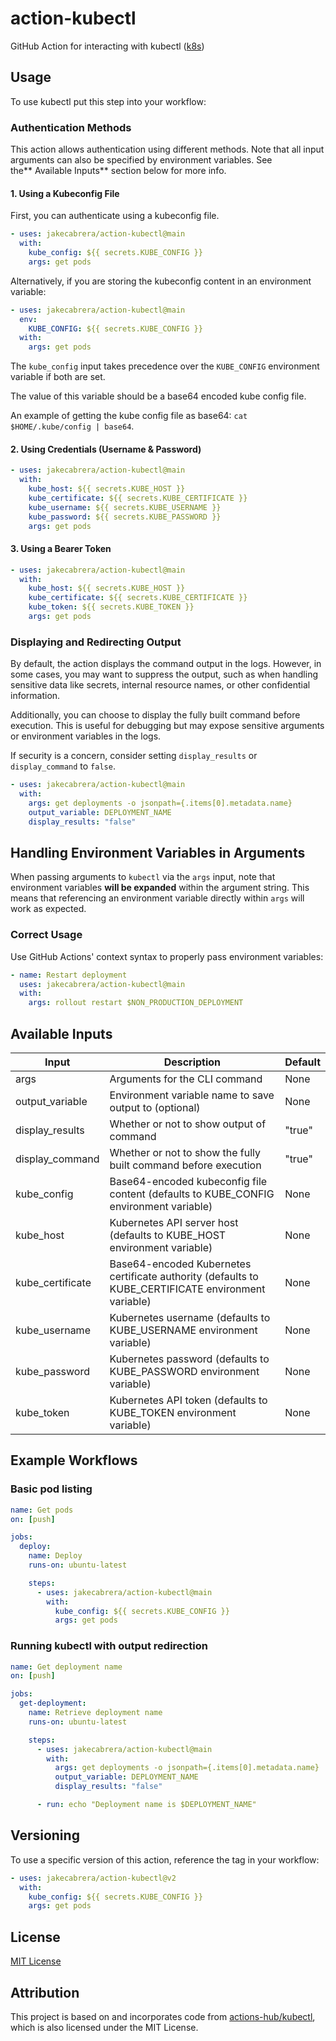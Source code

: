 # action-kubectl

GitHub Action for interacting with kubectl ([k8s](https://kubernetes.io))

## Usage

To use kubectl put this step into your workflow:

### Authentication Methods

This action allows authentication using different methods. Note that all input arguments can also be specified by environment variables. See the\*\* Available Inputs\*\* section below for more info.

#### 1. Using a Kubeconfig File

First, you can authenticate using a kubeconfig file.

```yaml
- uses: jakecabrera/action-kubectl@main
  with:
    kube_config: ${{ secrets.KUBE_CONFIG }}
    args: get pods
```

Alternatively, if you are storing the kubeconfig content in an environment variable:

```yaml
- uses: jakecabrera/action-kubectl@main
  env:
    KUBE_CONFIG: ${{ secrets.KUBE_CONFIG }}
  with:
    args: get pods
```

The `kube_config` input takes precedence over the `KUBE_CONFIG` environment variable if both are set.

The value of this variable should be a base64 encoded kube config file.

An example of getting the kube config file as base64: `cat $HOME/.kube/config | base64`.



#### 2. Using Credentials (Username & Password)

```yaml
- uses: jakecabrera/action-kubectl@main
  with:
    kube_host: ${{ secrets.KUBE_HOST }}
    kube_certificate: ${{ secrets.KUBE_CERTIFICATE }}
    kube_username: ${{ secrets.KUBE_USERNAME }}
    kube_password: ${{ secrets.KUBE_PASSWORD }}
    args: get pods
```

#### 3. Using a Bearer Token

```yaml
- uses: jakecabrera/action-kubectl@main
  with:
    kube_host: ${{ secrets.KUBE_HOST }}
    kube_certificate: ${{ secrets.KUBE_CERTIFICATE }}
    kube_token: ${{ secrets.KUBE_TOKEN }}
    args: get pods
```

### Displaying and Redirecting Output

By default, the action displays the command output in the logs. However, in some cases, you may want to suppress the output, such as when handling sensitive data like secrets, internal resource names, or other confidential information.

Additionally, you can choose to display the fully built command before execution. This is useful for debugging but may expose sensitive arguments or environment variables in the logs.

If security is a concern, consider setting `display_results` or `display_command` to `false`.

```yaml
- uses: jakecabrera/action-kubectl@main
  with:
    args: get deployments -o jsonpath={.items[0].metadata.name}
    output_variable: DEPLOYMENT_NAME
    display_results: "false"
```

## Handling Environment Variables in Arguments

When passing arguments to `kubectl` via the `args` input, note that environment variables **will be expanded** within the argument string. This means that referencing an environment variable directly within `args` will work as expected.

### Correct Usage

Use GitHub Actions' context syntax to properly pass environment variables:

```yaml
- name: Restart deployment
  uses: jakecabrera/action-kubectl@main
  with:
    args: rollout restart $NON_PRODUCTION_DEPLOYMENT
```

## Available Inputs

| Input             | Description                                                                                          | Default |
| ----------------- | ---------------------------------------------------------------------------------------------------- | ------- |
| args              | Arguments for the CLI command                                                                        | None    |
| output\_variable  | Environment variable name to save output to (optional)                                               | None    |
| display\_results  | Whether or not to show output of command                                                             | "true"  |
| display\_command  | Whether or not to show the fully built command before execution                                      | "true"  |
| kube\_config      | Base64-encoded kubeconfig file content (defaults to KUBE\_CONFIG environment variable)               | None    |
| kube\_host        | Kubernetes API server host (defaults to KUBE\_HOST environment variable)                             | None    |
| kube\_certificate | Base64-encoded Kubernetes certificate authority (defaults to KUBE\_CERTIFICATE environment variable) | None    |
| kube\_username    | Kubernetes username (defaults to KUBE\_USERNAME environment variable)                                | None    |
| kube\_password    | Kubernetes password (defaults to KUBE\_PASSWORD environment variable)                                | None    |
| kube\_token       | Kubernetes API token (defaults to KUBE\_TOKEN environment variable)                                  | None    |

## Example Workflows

### Basic pod listing

```yaml
name: Get pods
on: [push]

jobs:
  deploy:
    name: Deploy
    runs-on: ubuntu-latest

    steps:
      - uses: jakecabrera/action-kubectl@main
        with:
          kube_config: ${{ secrets.KUBE_CONFIG }}
          args: get pods
```

### Running kubectl with output redirection

```yaml
name: Get deployment name
on: [push]

jobs:
  get-deployment:
    name: Retrieve deployment name
    runs-on: ubuntu-latest

    steps:
      - uses: jakecabrera/action-kubectl@main
        with:
          args: get deployments -o jsonpath={.items[0].metadata.name}
          output_variable: DEPLOYMENT_NAME
          display_results: "false"

      - run: echo "Deployment name is $DEPLOYMENT_NAME"
```

## Versioning

To use a specific version of this action, reference the tag in your workflow:

```yaml
- uses: jakecabrera/action-kubectl@v2
  with:
    kube_config: ${{ secrets.KUBE_CONFIG }}
    args: get pods
```

## License

[MIT License](https://github.com/jakecabrera/action-kubectl/blob/main/LICENSE)


## Attribution

This project is based on and incorporates code from [actions-hub/kubectl](https://github.com/actions-hub/kubectl), which is also licensed under the MIT License.
